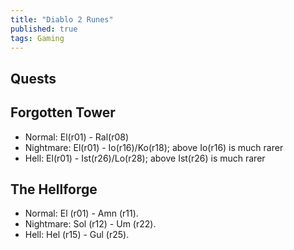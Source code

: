 ```yaml
---
title: "Diablo 2 Runes"
published: true
tags: Gaming
---
```


## Quests

## Forgotten Tower

- Normal: El(r01) - Ral(r08)
- Nightmare: El(r01) - Io(r16)/Ko(r18); above Io(r16) is much rarer
- Hell: El(r01) - Ist(r26)/Lo(r28); above Ist(r26) is much rarer

## The Hellforge

- Normal: El (r01) - Amn (r11).
- Nightmare: Sol (r12) - Um (r22).
- Hell: Hel (r15) - Gul (r25).